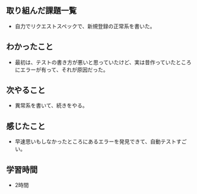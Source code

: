 ## 取り組んだ課題一覧
- 自力でリクエストスペックで、新規登録の正常系を書いた。

## わかったこと
- 最初は、テストの書き方が悪いと思っていたけど、実は昔作っていたところにエラーが有って、それが原因だった。

## 次やること
- 異常系を書いて、続きをやる。

## 感じたこと
- 早速思いもしなかったところにあるエラーを発見できて、自動テストすごい。

## 学習時間
- 2時間